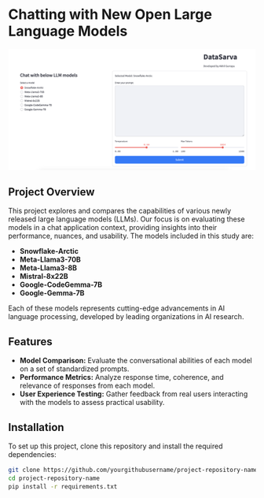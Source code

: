 # Chatting with New Open Large Language Models

![Overview Image](llm.png) <!-- Replace 'path/to/your/image.jpg' with the actual path to your image -->

## Project Overview

This project explores and compares the capabilities of various newly released large language models (LLMs). Our focus is on evaluating these models in a chat application context, providing insights into their performance, nuances, and usability. The models included in this study are:

- **Snowflake-Arctic**
- **Meta-Llama3-70B**
- **Meta-Llama3-8B**
- **Mistral-8x22B**
- **Google-CodeGemma-7B**
- **Google-Gemma-7B**

Each of these models represents cutting-edge advancements in AI language processing, developed by leading organizations in AI research.

## Features

- **Model Comparison:** Evaluate the conversational abilities of each model on a set of standardized prompts.
- **Performance Metrics:** Analyze response time, coherence, and relevance of responses from each model.
- **User Experience Testing:** Gather feedback from real users interacting with the models to assess practical usability.

## Installation

To set up this project, clone this repository and install the required dependencies:

```bash
git clone https://github.com/yourgithubusername/project-repository-name.git
cd project-repository-name
pip install -r requirements.txt
